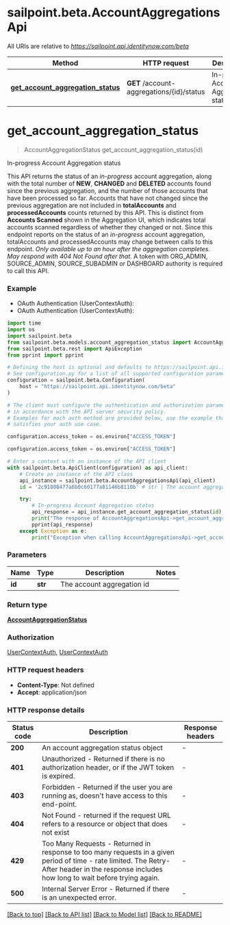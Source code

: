 # sailpoint.beta.AccountAggregationsApi

All URIs are relative to *https://sailpoint.api.identitynow.com/beta*

Method | HTTP request | Description
------------- | ------------- | -------------
[**get_account_aggregation_status**](AccountAggregationsApi.md#get_account_aggregation_status) | **GET** /account-aggregations/{id}/status | In-progress Account Aggregation status


# **get_account_aggregation_status**
> AccountAggregationStatus get_account_aggregation_status(id)

In-progress Account Aggregation status

This API returns the status of an *in-progress* account aggregation, along with the total number of **NEW**, **CHANGED** and **DELETED** accounts found since the previous aggregation, and the number of those accounts that have been processed so far.  Accounts that have not changed since the previous aggregation are not included in **totalAccounts** and **processedAccounts** counts returned by this API. This is distinct from **Accounts Scanned** shown in the Aggregation UI, which indicates total accounts scanned regardless of whether they changed or not.  Since this endpoint reports on the status of an *in-progress* account aggregation, totalAccounts and processedAccounts may change between calls to this endpoint.  *Only available up to an hour after the aggregation completes. May respond with *404 Not Found* after that.*  A token with ORG_ADMIN, SOURCE_ADMIN, SOURCE_SUBADMIN or DASHBOARD authority is required to call this API.

### Example

* OAuth Authentication (UserContextAuth):
* OAuth Authentication (UserContextAuth):

```python
import time
import os
import sailpoint.beta
from sailpoint.beta.models.account_aggregation_status import AccountAggregationStatus
from sailpoint.beta.rest import ApiException
from pprint import pprint

# Defining the host is optional and defaults to https://sailpoint.api.identitynow.com/beta
# See configuration.py for a list of all supported configuration parameters.
configuration = sailpoint.beta.Configuration(
    host = "https://sailpoint.api.identitynow.com/beta"
)

# The client must configure the authentication and authorization parameters
# in accordance with the API server security policy.
# Examples for each auth method are provided below, use the example that
# satisfies your auth use case.

configuration.access_token = os.environ["ACCESS_TOKEN"]

configuration.access_token = os.environ["ACCESS_TOKEN"]

# Enter a context with an instance of the API client
with sailpoint.beta.ApiClient(configuration) as api_client:
    # Create an instance of the API class
    api_instance = sailpoint.beta.AccountAggregationsApi(api_client)
    id = '2c91808477a6b0c60177a81146b8110b' # str | The account aggregation id

    try:
        # In-progress Account Aggregation status
        api_response = api_instance.get_account_aggregation_status(id)
        print("The response of AccountAggregationsApi->get_account_aggregation_status:\n")
        pprint(api_response)
    except Exception as e:
        print("Exception when calling AccountAggregationsApi->get_account_aggregation_status: %s\n" % e)
```



### Parameters


Name | Type | Description  | Notes
------------- | ------------- | ------------- | -------------
 **id** | **str**| The account aggregation id | 

### Return type

[**AccountAggregationStatus**](AccountAggregationStatus.md)

### Authorization

[UserContextAuth](../README.md#UserContextAuth), [UserContextAuth](../README.md#UserContextAuth)

### HTTP request headers

 - **Content-Type**: Not defined
 - **Accept**: application/json

### HTTP response details

| Status code | Description | Response headers |
|-------------|-------------|------------------|
**200** | An account aggregation status object |  -  |
**401** | Unauthorized - Returned if there is no authorization header, or if the JWT token is expired. |  -  |
**403** | Forbidden - Returned if the user you are running as, doesn&#39;t have access to this end-point. |  -  |
**404** | Not Found - returned if the request URL refers to a resource or object that does not exist |  -  |
**429** | Too Many Requests - Returned in response to too many requests in a given period of time - rate limited. The Retry-After header in the response includes how long to wait before trying again. |  -  |
**500** | Internal Server Error - Returned if there is an unexpected error. |  -  |

[[Back to top]](#) [[Back to API list]](../README.md#documentation-for-api-endpoints) [[Back to Model list]](../README.md#documentation-for-models) [[Back to README]](../README.md)


